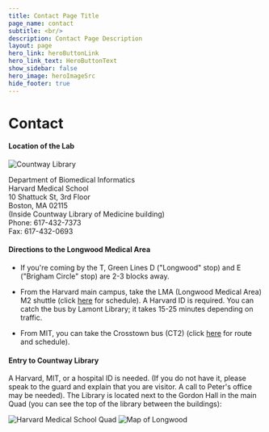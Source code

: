 ```yaml
---
title: Contact Page Title
page_name: contact
subtitle: <br/>
description: Contact Page Description
layout: page
hero_link: heroButtonLink
hero_link_text: HeroButtonText
show_sidebar: false
hero_image: heroImageSrc
hide_footer: true
---
```


# Contact

#### Location of the Lab


![Countway Library](https://compbio.hms.harvard.edu/sites/projects.iq.harvard.edu/files/styles/os_files_small/public/parklab/files/countway.jpg?m=1443211854&itok=GZHtj3cj)

Department of Biomedical Informatics<br>
Harvard Medical School<br>
10 Shattuck St, 3rd Floor<br>
Boston, MA 02115<br>
(Inside Countway Library of Medicine building)<br>
Phone: 617-432-7373<br>
Fax: 617-432-0693<br>

#### Directions to the Longwood Medical Area

- If you're coming by the T, Green Lines D ("Longwood" stop) and E ("Brigham Circle" stop) are 2-3 blocks away.

- From the Harvard main campus, take the LMA (Longwood Medical Area) M2 shuttle (click [here](http://www.masco.org/transit/ptsM2.htm) for schedule). A Harvard ID is required. You can catch the bus by Lamont Library; it takes 15-25 minutes depending on traffic.

- From MIT, you can take the Crosstown bus (CT2) (click [here](http://www.mbta.com/traveling_t/schedules_buses_findbus.asp?routenumber=CT2&imageField2.x=60&imageField2.y=14) for route and schedule).

#### Entry to Countway Library

A Harvard, MIT, or a hospital ID is needed. (If you do not have it, please speak to the guard and explain that you are visitor. A call to Peter's office may be needed). The Library is located next to the Gordon Hall in the main Quad (you can see the top of the library between the buildings):

![Harvard Medical School Quad](https://compbio.hms.harvard.edu/sites/projects.iq.harvard.edu/files/styles/os_files_large/public/parklab/files/rsch_sci_env_quad.jpg?m=1443211986&itok=RelqH4sC)
![Map of Longwood](https://compbio.hms.harvard.edu/sites/projects.iq.harvard.edu/files/styles/os_files_xlarge/public/parklab/files/longwoodmap.gif?m=1443212023&itok=WmAkLs8i)